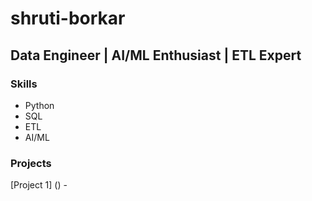 # shruti-borkar
## Data Engineer | AI/ML Enthusiast | ETL Expert


### Skills
- Python
- SQL
- ETL
- AI/ML


### Projects
[Project 1] () - 

